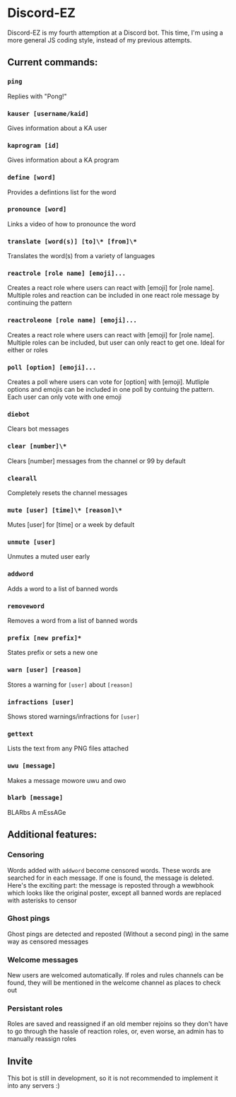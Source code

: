 # Discord-EZ

Discord-EZ is my fourth attemption at a Discord bot. This time, I'm using a more general JS coding style, instead of my previous attempts. 

## Current commands:

### `ping`

Replies with "Pong!"

### `kauser [username/kaid]`

Gives information about a KA user

### `kaprogram [id]`

Gives information about a KA program

### `define [word]`

Provides a defintions list for the word

### `pronounce [word]`

Links a video of how to pronounce the word

### `translate [word(s)] [to]\* [from]\*`

Translates the word(s) from a variety of languages

### `reactrole [role name] [emoji]...`

Creates a react role where users can react with [emoji] for [role name]. Multiple roles and reaction can be included in one react role message by continuing the pattern

### `reactroleone [role name] [emoji]...`

Creates a react role where users can react with [emoji] for [role name]. Multiple roles can be included, but user can only react to get one. Ideal for either or roles

### `poll [option] [emoji]...`

Creates a poll where users can vote for [option] with [emoji]. Mutliple options and emojis can be included in one poll by contuing the pattern. Each user can only vote with one emoji

### `diebot`

Clears bot messages

### `clear [number]\*`

Clears [number] messages from the channel or 99 by default

### `clearall`

Completely resets the channel messages

### `mute [user] [time]\* [reason]\*`

Mutes [user] for [time] or a week by default

### `unmute [user]`

Unmutes a muted user early

### `addword`

Adds a word to a list of banned words

### `removeword`

Removes a word from a list of banned words

### `prefix [new prefix]*`

States prefix or sets a new one

### `warn [user] [reason]`

Stores a warning for `[user]` about `[reason]`

### `infractions [user]`

Shows stored warnings/infractions for `[user]`

### `gettext`

Lists the text from any PNG files attached

### `uwu [message]`

Makes a message mowore uwu and owo

### `blarb [message]`

BLARbs A mEssAGe

## Additional features:

### Censoring

Words added with `addword` become censored words. These words are searched for in each message. If one is found, the message is deleted. Here's the exciting part: the message is reposted through a wewbhook which looks like the original poster, except all banned words are replaced with asterisks to censor

### Ghost pings

Ghost pings are detected and reposted (Without a second ping) in the same way as censored messages

### Welcome messages

New users are welcomed automatically. If roles and rules channels can be found, they will be mentioned in the welcome channel as places to check out

### Persistant roles

Roles are saved and reassigned if an old member rejoins so they don't have to go through the hassle of reaction roles, or, even worse, an admin has to manually reassign roles

## Invite

This bot is still in development, so it is not recommended to implement it into any servers :)
